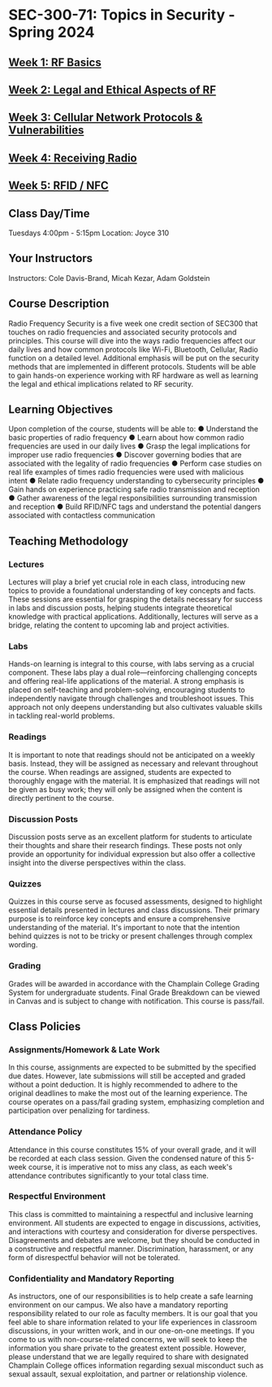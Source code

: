 # SEC-300-71: Topics in Security - Spring 2024

## [Week 1: RF Basics](https://github.com/MicahKezar/CCC-410/tree/main/Radio%20Frequency%20Security/Week%201)

## [Week 2: Legal and Ethical Aspects of RF](https://github.com/MicahKezar/CCC-410/tree/main/Radio%20Frequency%20Security/Week%202)

## [Week 3: Cellular Network Protocols & Vulnerabilities](https://github.com/MicahKezar/CCC-410/tree/main/Radio%20Frequency%20Security/Week%203)

## [Week 4: Receiving Radio](https://github.com/MicahKezar/CCC-410/tree/main/Radio%20Frequency%20Security/Week%204)

## [Week 5: RFID / NFC](https://github.com/MicahKezar/CCC-410/tree/main/Radio%20Frequency%20Security/Week%205)

## Class Day/Time
Tuesdays 4:00pm - 5:15pm
Location: Joyce 310

## Your Instructors
Instructors: Cole Davis-Brand, Micah Kezar, Adam Goldstein

## Course Description
Radio Frequency Security is a five week one credit section of SEC300 that touches on radio frequencies and associated security protocols and principles. This course will dive into the ways radio frequencies affect our daily lives and how common protocols like Wi-Fi, Bluetooth, Cellular, Radio function on a detailed level. Additional emphasis will be put on the security methods that are implemented in different protocols. Students will be able to gain hands-on experience working with RF hardware as well as learning the legal and ethical implications related to RF security.

## Learning Objectives
Upon completion of the course, students will be able to:
● Understand the basic properties of radio frequency
● Learn about how common radio frequencies are used in our daily lives
● Grasp the legal implications for improper use radio frequencies
● Discover governing bodies that are associated with the legality of radio frequencies
● Perform case studies on real life examples of times radio frequencies were used with malicious intent
● Relate radio frequency understanding to cybersecurity principles
● Gain hands on experience practicing safe radio transmission and reception
● Gather awareness of the legal responsibilities surrounding transmission and reception
● Build RFID/NFC tags and understand the potential dangers associated with contactless communication

## Teaching Methodology

### Lectures
Lectures will play a brief yet crucial role in each class, introducing new topics to provide a foundational understanding of key concepts and facts. These sessions are essential for grasping the details necessary for success in labs and discussion posts, helping students integrate theoretical knowledge with practical applications. Additionally, lectures will serve as a bridge, relating the content to upcoming lab and project activities.

### Labs
Hands-on learning is integral to this course, with labs serving as a crucial component. These labs play a dual role—reinforcing challenging concepts and offering real-life applications of the material. A strong emphasis is placed on self-teaching and problem-solving, encouraging students to independently navigate through challenges and troubleshoot issues. This approach not only deepens understanding but also cultivates valuable skills in tackling real-world problems.

### Readings
It is important to note that readings should not be anticipated on a weekly basis. Instead, they will be assigned as necessary and relevant throughout the course. When readings are assigned, students are expected to thoroughly engage with the material. It is emphasized that readings will not be given as busy work; they will only be assigned when the content is directly pertinent to the course.

### Discussion Posts
Discussion posts serve as an excellent platform for students to articulate their thoughts and share their research findings. These posts not only provide an opportunity for individual expression but also offer a collective insight into the diverse perspectives within the class.

### Quizzes
Quizzes in this course serve as focused assessments, designed to highlight essential details presented in lectures and class discussions. Their primary purpose is to reinforce key concepts and ensure a comprehensive understanding of the material. It's important to note that the intention behind quizzes is not to be tricky or present challenges through complex wording.

### Grading
Grades will be awarded in accordance with the Champlain College Grading System for undergraduate students. Final Grade Breakdown can be viewed in Canvas and is subject to change with notification.
This course is pass/fail.

## Class Policies

### Assignments/Homework & Late Work
In this course, assignments are expected to be submitted by the specified due dates. However, late submissions will still be accepted and graded without a point deduction. It is highly recommended to adhere to the original deadlines to make the most out of the learning experience. The course operates on a pass/fail grading system, emphasizing completion and participation over penalizing for tardiness.

### Attendance Policy
Attendance in this course constitutes 15% of your overall grade, and it will be recorded at each class session. Given the condensed nature of this 5-week course, it is imperative not to miss any class, as each week's attendance contributes significantly to your total class time.

### Respectful Environment
This class is committed to maintaining a respectful and inclusive learning environment. All students are expected to engage in discussions, activities, and interactions with courtesy and consideration for diverse perspectives. Disagreements and debates are welcome, but they should be conducted in a constructive and respectful manner. Discrimination, harassment, or any form of disrespectful behavior will not be tolerated.

### Confidentiality and Mandatory Reporting
As instructors, one of our responsibilities is to help create a safe learning environment on our campus. We also have a mandatory reporting responsibility related to our role as faculty members. It is our goal that you feel able to share information related to your life experiences in classroom discussions, in your written work, and in our one-on-one meetings. If you come to us with non-course-related concerns, we will seek to keep the information you share private to the greatest extent possible. However, please understand that we are legally required to share with designated Champlain College offices information regarding sexual misconduct such as sexual assault, sexual exploitation, and partner or relationship violence.
